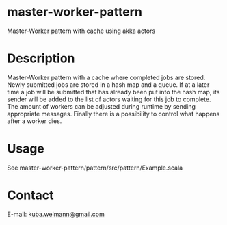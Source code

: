 # master-worker-pattern
Master-Worker pattern with cache using akka actors

# Description
Master-Worker pattern with a cache where completed jobs are stored. Newly submitted jobs are stored in a hash map and a queue.
If at a later time a job will be submitted that has already been put into the hash map, its sender will be added to the list of actors waiting for this job to complete. The amount of workers can be adjusted during runtime by sending appropriate messages. Finally there is a possibility to control what happens after a worker dies.

# Usage
See master-worker-pattern/pattern/src/pattern/Example.scala

# Contact
E-mail: kuba.weimann@gmail.com

